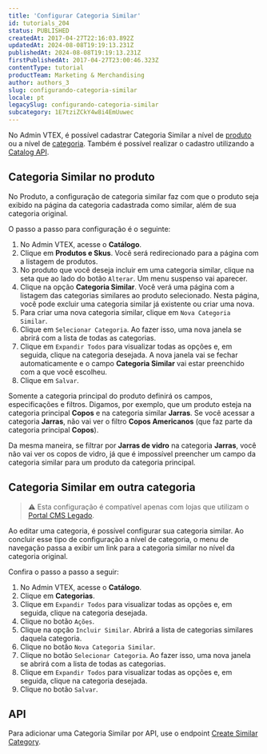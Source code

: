 ```yaml
---
title: 'Configurar Categoria Similar'
id: tutorials_204
status: PUBLISHED
createdAt: 2017-04-27T22:16:03.892Z
updatedAt: 2024-08-08T19:19:13.231Z
publishedAt: 2024-08-08T19:19:13.231Z
firstPublishedAt: 2017-04-27T23:00:46.323Z
contentType: tutorial
productTeam: Marketing & Merchandising
author: authors_3
slug: configurando-categoria-similar
locale: pt
legacySlug: configurando-categoria-similar
subcategory: 1E7tziZCkY4w8i4EmUuwec
---
```


No Admin VTEX, é possível cadastrar Categoria Similar a nível de [produto](#categoria-similar-no-produto) ou a nível de [categoria](#categoria-similar-em-outra-categoria). Também é possível realizar o cadastro utilizando a [Catalog API](https://developers.vtex.com/docs/api-reference/catalog-api#post-/api/catalog/pvt/product/-productId-/similarcategory/-categoryId-).

## Categoria Similar no produto

No Produto, a configuração de categoria similar faz com que o produto seja exibido na página da categoria cadastrada como similar, além de sua categoria original.

O passo a passo para configuração é o seguinte:

1. No Admin VTEX, acesse o __Catálogo__.
2. Clique em __Produtos e Skus__. Você será redirecionado para a página com a listagem de produtos.
3. No produto que você deseja incluir em uma categoria similar, clique na seta que ao lado do botão `Alterar`. Um menu suspenso vai aparecer.
4. Clique na opção __Categoria Similar__. Você verá uma página com a listagem das categorias similares ao produto selecionado. Nesta página, você pode excluir uma categoria similar já existente ou criar uma nova. 
5. Para criar uma nova categoria similar, clique em `Nova Categoria Similar`.
6. Clique em `Selecionar Categoria`. Ao fazer isso, uma nova janela se abrirá com a lista de todas as categorias.
7. Clique em `Expandir Todos` para visualizar todas as opções e, em seguida, clique na categoria desejada.
   A nova janela vai se fechar automaticamente e o campo __Categoria Similar__ vai estar preenchido com a que você escolheu.
9. Clique em `Salvar`.

Somente a categoria principal do produto definirá os campos, especificações e filtros. Digamos, por exemplo, que um produto esteja na categoria principal __Copos__ e na categoria similar __Jarras__. Se você acessar a categoria __Jarras__, não vai ver o filtro __Copos Americanos__ (que faz parte da categoria principal __Copos__).

Da mesma maneira, se filtrar por __Jarras de vidro__ na categoria __Jarras__, você não vai ver os copos de vidro, já que é impossível preencher um campo da categoria similar para um produto da categoria principal.

## Categoria Similar em outra categoria

>⚠️ Esta configuração é compatível apenas com lojas que utilizam o [Portal CMS Legado](https://help.vtex.com/pt/tracks/cms--2YcpgIljVaLVQYMzxQbc3z/1oN446gRGcR2s70RvBCAmj).

Ao editar uma categoria, é possível configurar sua categoria similar. Ao concluir esse tipo de configuração a nível de categoria, o menu de navegação passa a exibir um link para a categoria similar no nível da categoria original.

Confira o passo a passo a seguir:

1. No Admin VTEX, acesse o __Catálogo__.
2. Clique em __Categorias__.
3. Clique em `Expandir Todos` para visualizar todas as opções e, em seguida, clique na categoria desejada.
4. Clique no botão `Ações`.
5. Clique na opção `Incluir Similar`. Abrirá a lista de categorias similares daquela categoria.
6. Clique no botão `Nova Categoria Similar`.
7. Clique no botão `Selecionar Categoria`. Ao fazer isso, uma nova janela se abrirá com a lista de todas as categorias.
8. Clique em `Expandir Todos` para visualizar todas as opções e, em seguida, clique na categoria desejada.
11. Clique no botão `Salvar`.

## API

Para adicionar uma Categoria Similar por API, use o endpoint [Create Similar Category](https://developers.vtex.com/docs/api-reference/catalog-api#post-/api/catalog/pvt/product/-productId-/similarcategory/-categoryId-).
